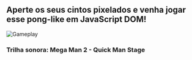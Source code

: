 ## Aperte os seus cintos pixelados e venha jogar esse pong-like em JavaScript DOM!

![Gameplay](https://i.ibb.co/PGv1TkFP/game.png)

### Trilha sonora: Mega Man 2 - Quick Man Stage
